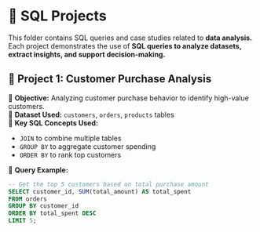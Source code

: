 # 📂 SQL Projects  

This folder contains SQL queries and case studies related to **data analysis.** Each project demonstrates the use of **SQL queries to analyze datasets, extract insights, and support decision-making.**  

## 📌 Project 1: Customer Purchase Analysis  
🔹 **Objective:** Analyzing customer purchase behavior to identify high-value customers.  
🔹 **Dataset Used:** `customers`, `orders`, `products` tables  
🔹 **Key SQL Concepts Used:**  
   - `JOIN` to combine multiple tables  
   - `GROUP BY` to aggregate customer spending  
   - `ORDER BY` to rank top customers  

🔹 **Query Example:**  
```sql
-- Get the top 5 customers based on total purchase amount
SELECT customer_id, SUM(total_amount) AS total_spent
FROM orders
GROUP BY customer_id
ORDER BY total_spent DESC
LIMIT 5;
